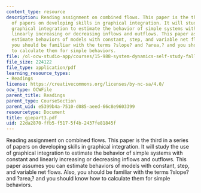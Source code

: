```yaml
---
content_type: resource
description: Reading assignment on combined flows. This paper is the third in a series
  of papers on developing skills in graphical integration. It will study the use of
  graphical integration to estimate the behavior of simple systems with constant and
  linearly increasing or decreasing inflows and outflows. This paper assumes you can
  estimate behaviors of models with constant, step, and variable net flows. Also,
  you should be familiar with the terms ?slope? and ?area,? and you should know how
  to calculate them for simple behaviors.
file: /ol-ocw-studio-app/courses/15-988-system-dynamics-self-study-fall-1998-spring-1999/22da2870ffb5f5175f4b2437fe81845f_giepart3.pdf
file_size: 224122
file_type: application/pdf
learning_resource_types:
- Readings
license: https://creativecommons.org/licenses/by-nc-sa/4.0/
ocw_type: OCWFile
parent_title: Readings
parent_type: CourseSection
parent_uid: e5399b4a-7510-d085-aeed-66c8e9603399
resourcetype: Document
title: giepart3.pdf
uid: 22da2870-ffb5-f517-5f4b-2437fe81845f
---
```

Reading assignment on combined flows. This paper is the third in a series of papers on developing skills in graphical integration. It will study the use of graphical integration to estimate the behavior of simple systems with constant and linearly increasing or decreasing inflows and outflows. This paper assumes you can estimate behaviors of models with constant, step, and variable net flows. Also, you should be familiar with the terms ?slope? and ?area,? and you should know how to calculate them for simple behaviors.